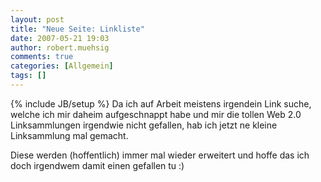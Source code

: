 ```yaml
---
layout: post
title: "Neue Seite: Linkliste"
date: 2007-05-21 19:03
author: robert.muehsig
comments: true
categories: [Allgemein]
tags: []
---
```

{% include JB/setup %}
Da ich auf Arbeit meistens irgendein Link suche, welche ich mir daheim aufgeschnappt habe und mir die tollen Web 2.0 Linksammlungen irgendwie nicht gefallen, hab ich jetzt ne kleine Linksammlung mal gemacht.

Diese werden (hoffentlich) immer mal wieder erweitert und hoffe das ich doch irgendwem damit einen gefallen tu :)
